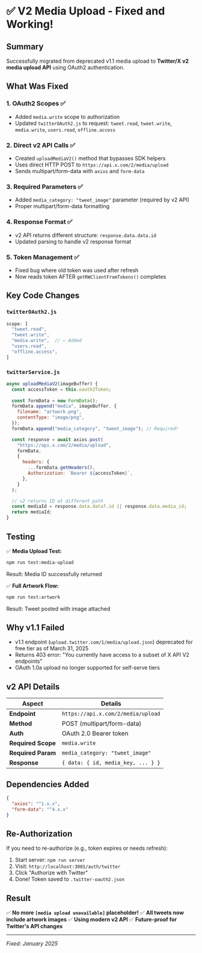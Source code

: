# ✅ V2 Media Upload - Fixed and Working!

## Summary

Successfully migrated from deprecated v1.1 media upload to **Twitter/X v2 media upload API** using OAuth2 authentication.

## What Was Fixed

### 1. **OAuth2 Scopes** ✅
   - Added `media.write` scope to authorization
   - Updated `twitterOAuth2.js` to request: `tweet.read`, `tweet.write`, `media.write`, `users.read`, `offline.access`

### 2. **Direct v2 API Calls** ✅
   - Created `uploadMediaV2()` method that bypasses SDK helpers
   - Uses direct HTTP POST to `https://api.x.com/2/media/upload`
   - Sends multipart/form-data with `axios` and `form-data`

### 3. **Required Parameters** ✅
   - Added `media_category: "tweet_image"` parameter (required by v2 API)
   - Proper multipart/form-data formatting

### 4. **Response Format** ✅
   - v2 API returns different structure: `response.data.data.id`
   - Updated parsing to handle v2 response format

### 5. **Token Management** ✅
   - Fixed bug where old token was used after refresh
   - Now reads token AFTER `getRWClientFromTokens()` completes

## Key Code Changes

### `twitterOAuth2.js`
```javascript
scope: [
  "tweet.read",
  "tweet.write",
  "media.write",  // ← Added
  "users.read",
  "offline.access",
]
```

### `twitterService.js`
```javascript
async uploadMediaV2(imageBuffer) {
  const accessToken = this.oauth2Token;
  
  const formData = new FormData();
  formData.append("media", imageBuffer, {
    filename: "artwork.png",
    contentType: "image/png",
  });
  formData.append("media_category", "tweet_image"); // Required!

  const response = await axios.post(
    "https://api.x.com/2/media/upload",
    formData,
    {
      headers: {
        ...formData.getHeaders(),
        Authorization: `Bearer ${accessToken}`,
      },
    }
  );

  // v2 returns ID at different path
  const mediaId = response.data.data?.id || response.data.media_id;
  return mediaId;
}
```

## Testing

✅ **Media Upload Test:**
```bash
npm run test:media-upload
```
Result: Media ID successfully returned

✅ **Full Artwork Flow:**
```bash
npm run test:artwork
```
Result: Tweet posted with image attached

## Why v1.1 Failed

- v1.1 endpoint (`upload.twitter.com/1/media/upload.json`) deprecated for free tier as of March 31, 2025
- Returns 403 error: "You currently have access to a subset of X API V2 endpoints"
- OAuth 1.0a upload no longer supported for self-serve tiers

## v2 API Details

| Aspect | Details |
|--------|---------|
| **Endpoint** | `https://api.x.com/2/media/upload` |
| **Method** | POST (multipart/form-data) |
| **Auth** | OAuth 2.0 Bearer token |
| **Required Scope** | `media.write` |
| **Required Param** | `media_category: "tweet_image"` |
| **Response** | `{ data: { id, media_key, ... } }` |

## Dependencies Added

```json
{
  "axios": "^1.x.x",
  "form-data": "^4.x.x"
}
```

## Re-Authorization

If you need to re-authorize (e.g., token expires or needs refresh):

1. Start server: `npm run server`
2. Visit: `http://localhost:3001/auth/twitter`
3. Click "Authorize with Twitter"
4. Done! Token saved to `.twitter-oauth2.json`

## Result

✅ **No more `[media upload unavailable]` placeholder!**
✅ **All tweets now include artwork images**
✅ **Using modern v2 API**
✅ **Future-proof for Twitter's API changes**

---

*Fixed: January 2025*

